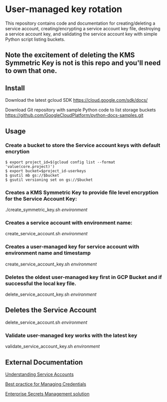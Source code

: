 # User-managed key rotation

This repository contains code and documentation for creating/deleting a service account, creating/encrypting a service account key file, destroying a service account key, and validating the service account key with simple Python script listing buckets. 

## Note the excitement of deleting the KMS Symmetric Key is not is this repo and you'll need to own that one. 

## Install
Download the latest gcloud SDK
https://cloud.google.com/sdk/docs/

Download Git repository with sample Python code to list storage buckets
https://github.com/GoogleCloudPlatform/python-docs-samples.git

## Usage

### Create a bucket to store the Service account keys with default encrytion
```
$ export project_id=$(gcloud config list --format 'value(core.project)')
$ export bucket=$project_id-userkeys
$ gsutil mb gs://$bucket
$ gsutil versioning set on gs://$bucket
```

### Creates a KMS Symmetric Key to provide file level encryption for the Service Account Key:
./create_symmetric_key.sh *environment* 

### Creates a service account with environment name:

create_service_account.sh *environment* 

### Creates a user-managed key for service account with environment name and timestamp

create_service_account_key.sh *environment*

### Deletes the oldest user-managed key first in GCP Bucket and if successful the local key file.

delete_service_account_key.sh *environment*

## Deletes the Service Account

delete_service_account.sh *environment*

### Validate user-managed key works with the latest key

validate_service_account_key.sh *environment*

## External Documentation

[Understanding Service Accounts](https://cloud.google.com/iam/docs/understanding-service-accounts)

[Best practice for Managing Credentials](https://cloud.google.com/docs/authentication/production#best_practices_for_managing_credentials)

[Enterprise Secrets Management solution](https://www.hashicorp.com/products/vault/)
